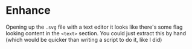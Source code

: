 # Enhance

Opening up the `.svg` file with a text editor it looks like there's some flag
looking content in the `<text>` section. You could just extract this by hand
(which would be quicker than writing a script to do it, like I did)
